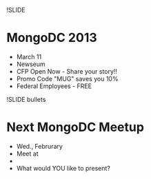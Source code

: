 !SLIDE
# MongoDC 2013 #

* March 11
* Newseum
* CFP Open Now - Share your story!!
* Promo Code "MUG" saves you 10%
* Federal Employees - FREE

!SLIDE bullets
# Next MongoDC Meetup #

* Wed., Februrary 
* Meet at 
* 
* What would YOU like to present?
